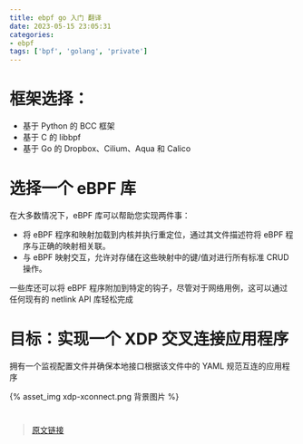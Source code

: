 ```yaml
---
title: ebpf go 入门 翻译
date: 2023-05-15 23:05:31
categories:
- ebpf
tags: ['bpf', 'golang', 'private']
---
```


# 框架选择：
- 基于 Python 的 BCC 框架
- 基于 C 的 libbpf
- 基于 Go 的 Dropbox、Cilium、Aqua 和 Calico

# 选择一个 eBPF 库
在大多数情况下，eBPF 库可以帮助您实现两件事：
- 将 eBPF 程序和映射加载到内核并执行重定位，通过其文件描述符将 eBPF 程序与正确的映射相关联。
- 与 eBPF 映射交互，允许对存储在这些映射中的键/值对进行所有标准 CRUD 操作。

一些库还可以将 eBPF 程序附加到特定的钩子，尽管对于网络用例，这可以通过任何现有的 netlink API 库轻松完成


# 目标：实现一个 XDP 交叉连接应用程序
拥有一个监视配置文件并确保本地接口根据该文件中的 YAML 规范互连的应用程序

{% asset_img xdp-xconnect.png 背景图片 %}


# 





> [原文链接](https://networkop.co.uk/post/2021-03-ebpf-intro/)